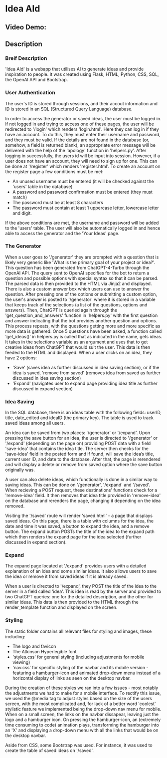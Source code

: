 # Idea AId


## Video Demo:  <URL HERE>


## Description

### Breif Description
'Idea AId' is a webapp that utilises AI to generate ideas and provide inspiration to people. It was created using Flask, HTML, Python, CSS, SQL, the OpenAI API and Bootstrap.



### User Authentication
The user's ID is stored through sessions, and their accout information and ID is stored in an SQL (Structured Query Language) database. 

In order to access the generator or saved ideas, the user must be logged in. If not logged in and trying to access one of these pages, the user will be redirected to '/login' which renders 'login.html'. Here they can log in if they have an account. To do this, they must enter their username and password, and they must be valid. If the details are not found in the database (or, somehow, a field is returned blank), an appropriate error message will be delivered with the help of the 'apology' function in 'helpers.py'. After logging in successfully, the users id will be input into session. However, if a user does not have an account, they will need to sign up for one. This can be done at '/register' which renders 'register.html'. To create an account on the register page a few conditions must be met: 
- An unused username must be entered (it will be checked against the 'users' table in the database)
- A password and password confirmation must be entered (they must match)
- The password must be at least 8 characters 
- The password must contain at least 1 uppercase letter, lowercase letter and digit.

If the above conditions are met, the username and password will be added to the 'users' table. The user will also be automatically logged in and hence able to access the generator and the 'Your Ideas' page.



### The Generator
When a user goes to '/generator' they are prompted with a question that is likely very generic like 'What is the primary goal of your project or idea?'. This question has been generated from ChatGPT-4-Turbo through the OpenAI API. The query sent to OpenAI specifies for the bot to return a question and possible options with special syntax so that it can be parsed. The parsed data is then provided to the HTML via Jinja2 and displayed. There is also a custom answer box which users can use to answer the question. After pressing one of the options or submitting a custom option, the user's answer is posted to '/generator' where it is stored in a variable that keeps track of the selections (a list of the questions, options and answers). Then, ChatGPT is queried again through the 'get_question_and_answers' function in 'helpers.py' with the first question and answer indicating that the bot provides another question and options. This process repeats, with the questions getting more and more specific as more data is gathered. Once 5 questions have been asked, a function called 'get_ideas()' in helpers.py is called that as indicated in the name, gets ideas. It takes in the selections variable as an argument and uses that to get creative ideas from ChatGPT that would suit the user. This data is then feeded to the HTML and displayed. When a user clicks on an idea, they have 2 options:
- 'Save' (saves idea as further discussed in idea saving section), or if the idea is saved, 'remove from saved' (removes idea from saved as further discussed in idea saving section)
- 'Expand' (navigates user to expand page providing idea title as further discussed in expand section)



### Idea Saving
In the SQL database, there is an ideas table with the following fields: userID, title, date_edited and ideaID (the primary key). The table is used to track saved ideas among all users.

An idea can be saved from two places: '/generator' or '/expand'. Upon pressing the save button for an idea, the user is directed to '/generator' or '/expand' (depending on the page on) providing POST data with a field 'save-idea' that contains the idea title. The server then checks for the 'save-idea' field in the posted form and if found, will save the idea’s title, current user ID, and date to the database. After that, the page is rerendered and will display a delete or remove from saved option where the save button originally was.

A user can also delete ideas, which functionally is done in a similar way to saving ideas. This can be done on '/generator', '/expand' and '/saved'. When recieving a POST request, these destinations' functions check for a 'remove-idea' field. It then removes that idea title provided in 'remove-idea' on the database and rerenders the page, changing it depending on the idea removed.

Visiting the '/saved' route will render 'saved.html' - a page that displays saved ideas. On this page, there is a table with columns for the idea, the date and time it was saved, a button to expand the idea, and a remove button. The expand button POSTs the title of the idea to the expand path which then renders the expand page for the idea selected (further discussed in expand section).



### Expand
The expand page located at '/expand' provides users with a detailed explanation of an idea and some similar ideas. It also allows users to save the idea or remove it from saved ideas if it is already saved.

When a user is directed to '/expand', they POST the title of the idea to the server in a field called 'idea'. This idea is read by the server and provided to two ChatGPT queries: one for the detailed description, and the other for similar ideas. This data is then provided to the HTML through the render_template function and displayed on the screen.



### Styling
The static folder contains all relevant files for styling and images, these including:
- The logo and favicon
- The Atkinson Hyperlegible font
- 'styles.css' for general styling (including adjustments for mobile viewing)
- 'nav.css' for specific styling of the navbar and its mobile version - featuring a hamburger-icon and animated drop-down menu instead of a horizontal display of links as seen on the desktop navbar.

During the creation of these styles we ran into a few issues - most notably the adjustments we had to make for a mobile interface. To rectify this issue, we used the @media tag to adjust styles based on the size of the users screen, with the most complicated and, for lack of a better word 'coolest' stylistic feature we implemented being the drop-down nav menu for mobile. When on a small screen, the links on the navbar dissapear, leaving just the logo and a hamburger icon. On pressing the hamburger-icon, an (extremely time consuming to code) animation plays, transforming the hamburger into an 'X' and displaying a drop-down menu with all the links that would be on the desktop navbar.

Aside from CSS, some Bootstrap was used. For instance, it was used to create the table of saved ideas on '/saved'.